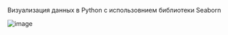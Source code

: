 Визуализация данных в Python с использовнием библиотеки Seaborn

![image](https://user-images.githubusercontent.com/46037019/112912946-69be3500-9101-11eb-875a-901e66f2be84.png)

